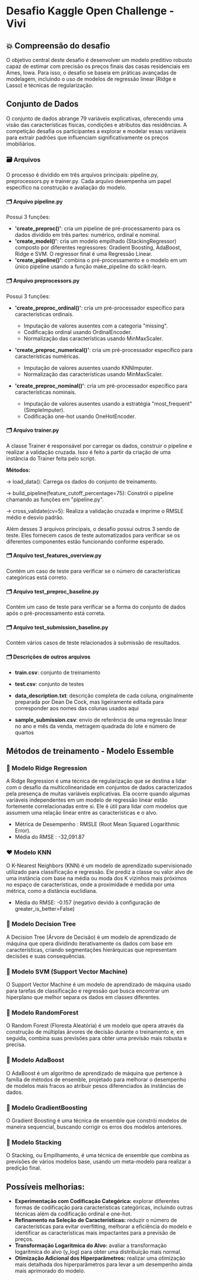 # Desafio Kaggle Open Challenge - Vivi

## 💥 Compreensão do desafio
O objetivo central deste desafio é desenvolver um modelo preditivo robusto capaz de estimar com precisão os preços finais das casas residenciais em Ames, Iowa. Para isso, o desafio se baseia em práticas avançadas de modelagem, incluindo o uso de modelos de regressão linear (Ridge e Lasso) e técnicas de regularização. 

## Conjunto de Dados
O conjunto de dados abrange 79 variáveis explicativas, oferecendo uma visão das características físicas, condições e atributos das residências. A competição desafia os participantes a explorar e modelar essas variáveis para extrair padrões que influenciam significativamente os preços imobiliários.

### 🗃 Arquivos 
O processo é dividido em três arquivos principais: pipeline.py, preprocessors.py e trainer.py. Cada arquivo desempenha um papel específico na construção e avaliação do modelo.

#### 🗂 Arquivo pipeline.py

Possui 3 funções:
* **'create_preproc()'**: cria um pipeline de pré-processamento para os dados dividido em três partes: numérico, ordinal e nominal.
* **'create_model()'**:  cria um modelo empilhado (StackingRegressor) composto por diferentes regressores: Gradient Boosting, AdaBoost, Ridge e SVM. O regressor final é uma Regressão Linear.
* **'create_pipeline()'**: combina o pré-processamento e o modelo em um único pipeline usando a função make_pipeline do scikit-learn.

#### 🗂 Arquivo preprocessors.py

Possui 3 funções:
* **'create_preproc_ordinal()'**: cria um pré-processador específico para características ordinais.
  - Imputação de valores ausentes com a categoria "missing".
  - Codificação ordinal usando OrdinalEncoder.
  - Normalização das características usando MinMaxScaler.

* **'create_preproc_numerical()'**: cria um pré-processador específico para características numéricas.
  - Imputação de valores ausentes usando KNNImputer.
  - Normalização das características usando MinMaxScaler.

* **'create_preproc_nominal()'**: cria um pré-processador específico para características nominais.
  - Imputação de valores ausentes usando a estratégia "most_frequent" (SimpleImputer).
  - Codificação one-hot usando OneHotEncoder.

#### 🗂 Arquivo trainer.py

A classe Trainer é responsável por carregar os dados, construir o pipeline e realizar a validação cruzada. Isso é feito a partir da criação de uma instância do Trainer feita pelo script.

**Métodos:**

  → load_data(): Carrega os dados do conjunto de treinamento.

  → build_pipeline(feature_cutoff_percentage=75): Constrói o pipeline chamando as funções em "pipeline.py".

  → cross_validate(cv=5): Realiza a validação cruzada e imprime o RMSLE médio e desvio padrão.


Além desses 3 arquivos principais, o desafio possui outros 3 sendo de teste. Eles fornecem casos de teste automatizados para verificar se os diferentes componentes estão funcionando conforme esperado.

#### 🗂 Arquivo test_features_overview.py

  Contém um caso de teste para verificar se o número de características categóricas está correto.

#### 🗂 Arquivo test_preproc_baseline.py

  Contém um caso de teste para verificar se a forma do conjunto de dados após o pré-processamento está correta.

#### 🗂 Arquivo test_submission_baseline.py

  Contém vários casos de teste relacionados à submissão de resultados.

#### 🗂 **Descrições de outros arquivos**

  - **train.csv**: conjunto de treinamento
    
  - **test.csv**: conjunto de testes
    
  - **data_description.txt**: descrição completa de cada coluna, originalmente preparada por Dean De Cock, mas ligeiramente editada para corresponder aos nomes das colunas usados aqui
    
  - **sample_submission.csv**: envio de referência de uma regressão linear no ano e mês da venda, metragem quadrada do lote e número de quartos


## Métodos de treinamento - Modelo Essemble

### 🩷 Modelo Ridge Regression
A Ridge Regression é uma técnica de regularização que se destina a lidar com o desafio da multicolinearidade em conjuntos de dados caracterizados pela presença de muitas variáveis explicativas. Ela ocorre quando algumas variáveis independentes em um modelo de regressão linear estão fortemente correlacionadas entre si. Ele é útil para lidar com modelos que assumem uma relação linear entre as características e o alvo.

- Métrica de Desempenho : RMSLE (Root Mean Squared Logarithmic Error).
- Média do RMSE : -32,091.87

### ❤️ Modelo KNN
O K-Nearest Neighbors (KNN) é um modelo de aprendizado supervisionado utilizado para classificação e regressão. Ele prediz a classe ou valor alvo de uma instância com base na média ou moda dos K vizinhos mais próximos no espaço de características, onde a proximidade é medida por uma métrica, como a distância euclidiana. 

- Média do RMSE: -0.157 (negativo devido à configuração de greater_is_better=False)

### 🧡 Modelo Decision Tree
A Decision Tree (Árvore de Decisão) é um modelo de aprendizado de máquina que opera dividindo iterativamente os dados com base em características, criando segmentações hierárquicas que representam decisões e suas consequências. 

### 💛 Modelo SVM (Support Vector Machine)
O Support Vector Machine é um modelo de aprendizado de máquina usado para tarefas de classificação e regressão que busca encontrar um hiperplano que melhor separa os dados em classes diferentes. 

### 💚 Modelo RandomForest
O Random Forest (Floresta Aleatória) é um modelo que opera através da construção de múltiplas árvores de decisão durante o treinamento e, em seguida, combina suas previsões para obter uma previsão mais robusta e precisa.

### 🩵 Modelo AdaBoost
O AdaBoost é um algoritmo de aprendizado de máquina que pertence à família de métodos de ensemble, projetado para melhorar o desempenho de modelos mais fracos ao atribuir pesos diferenciados às instâncias de dados. 

### 💙 Modelo GradientBoosting
O Gradient Boosting é uma técnica de ensemble que constrói modelos de maneira sequencial, buscando corrigir os erros dos modelos anteriores.

### 💜 Modelo Stacking
O Stacking, ou Empilhamento, é uma técnica de ensemble que combina as previsões de vários modelos base, usando um meta-modelo para realizar a predição final.

## Possíveis melhorias:
- **Experimentação com Codificação Categórica:** explorar diferentes formas de codificação para características categóricas, incluindo outras técnicas além da codificação ordinal e one-hot.
- **Refinamento na Seleção de Características:** reduzir o número de características para evitar overfitting, melhorar a eficiência do modelo e identificar as características mais impactantes para a previsão de preços.
- **Transformação Logarítmica do Alvo:** avaliar a transformação logarítmica do alvo (y_log) para obter uma distribuição mais normal.
- **Otimização Adicional dos Hiperparâmetros:** realizar uma otimização mais detalhada dos hiperparâmetros para levar a um desempenho ainda mais aprimorado do modelo.
